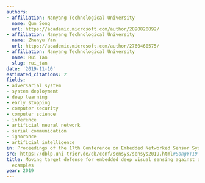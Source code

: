 ```yaml
---
authors:
- affiliation: Nanyang Technological University
  name: Qun Song
  url: https://academic.microsoft.com/author/2890820892/
- affiliation: Nanyang Technological University
  name: Zhenyu Yan
  url: https://academic.microsoft.com/author/2760460575/
- affiliation: Nanyang Technological University
  name: Rui Tan
  slug: rui_tan
date: '2019-11-10'
estimated_citations: 2
fields:
- adversarial system
- system deployment
- deep learning
- early stopping
- computer security
- computer science
- inference
- artificial neural network
- serial communication
- ignorance
- artificial intelligence
in: Proceedings of the 17th Conference on Embedded Networked Sensor Systems
src: https://dblp.uni-trier.de/db/conf/sensys/sensys2019.html#SongYT19
title: Moving target defense for embedded deep visual sensing against adversarial
  examples
year: 2019
---
```

